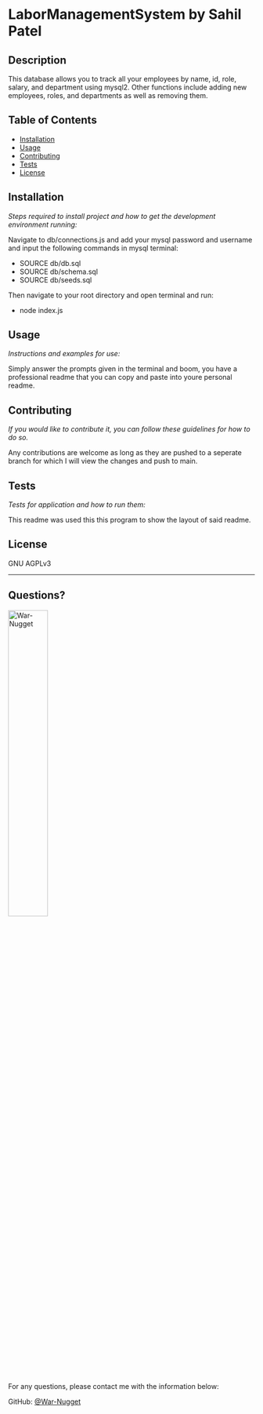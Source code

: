 # LaborManagementSystem by Sahil Patel
  
  
## Description 
    
    
This database allows you to track all your employees by name, id, role, salary, and department using mysql2. Other functions include adding new employees, roles, and departments as well as removing them.


## Table of Contents
* [Installation](#installation)
* [Usage](#usage)
* [Contributing](#contributing)
* [Tests](#tests)
* [License](#license)
    
## Installation
    
*Steps required to install project and how to get the development environment running:*
    
Navigate to db/connections.js and add your mysql password and username and input the following commands in mysql terminal:

- SOURCE db/db.sql
- SOURCE db/schema.sql
- SOURCE db/seeds.sql

Then navigate to your root directory and open terminal and run:
- node index.js
## Usage 
    
*Instructions and examples for use:*
    
Simply answer the prompts given in the terminal and boom, you have a professional readme that you can copy and paste into youre personal readme.
    
## Contributing
    
*If you would like to contribute it, you can follow these guidelines for how to do so.*
    
Any contributions are welcome as long as they are pushed to a seperate branch for which I will view the changes and push to main.
    
## Tests
    
*Tests for application and how to run them:*
    
This readme was used this this program to show the layout of said readme.
    
## License
    
GNU AGPLv3
    
---
    
## Questions?
  
<img src="https://avatars.githubusercontent.com/u/97697696?v=4" alt="War-Nugget" width="40%" />
    
For any questions, please contact me with the information below:
   
GitHub: [@War-Nugget](https://api.github.com/users/War-Nugget)
    